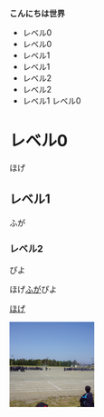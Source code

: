 **こんにちは世界**
- レベル0
- レベル0
 - レベル1
 - レベル1
  - レベル2
  - レベル2
- レベル1
  レベル0

# レベル0

ほげ

## レベル1

 ふが

### レベル2

ぴよ

ほげ[ふが](https://github.com/)ぴよ


[ほげ](./fuga/hoge.md)

![ほげ](./hoge.png)
